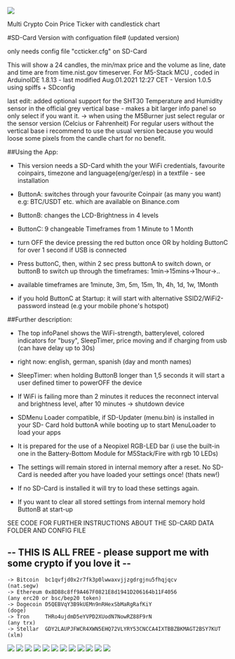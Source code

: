 ![](preview/IMG_M.jpg)


Multi Crypto Coin Price Ticker with candlestick chart

#SD-Card Version with configuation file#  (updated version)

only needs config file "ccticker.cfg" on SD-Card


This will show a 24 candles, the min/max price and the volume as line, date and time are from time.nist.gov timeserver.
For M5-Stack MCU , coded in ArduinoIDE 1.8.13 - last modified Aug.01.2021 12:27 CET - Version 1.0.5 using spiffs + SDconfig

last edit: added optional support for the SHT30 Temperature and Humidity sensor in the official grey vertical base - makes a bit larger info panel so only select if you want it.  -> when using the M5Burner just select regular or the sensor version (Celcius or Fahrenheit)
For regular users without the vertical base i recommend to use the usual version because you would loose some pixels from the candle chart for no benefit.

##Using the App:

- This version needs a SD-Card whith the your WiFi credentials, favourite coinpairs, timezone and language(eng/ger/esp) in a textfile - see installation


- ButtonA: switches through your favourite Coinpair (as many you want) e.g: BTC/USDT etc. which are available on Binance.com

- ButtonB: changes the LCD-Brightness in 4 levels

- ButtonC: 9 changeable Timeframes from 1 Minute to 1 Month

- turn OFF the device pressing the red button once OR by holding ButtonC for over 1 second if USB is connected

- Press buttonC, then, within 2 sec press buttonA to switch down, or buttonB to switch up through the timeframes: 1min->15mins->1hour->..

- available timeframes are 1minute, 3m, 5m, 15m, 1h, 4h, 1d, 1w, 1Month

- if you hold ButtonC at Startup: it will start with alternative SSID2/WiFi2-password instead (e.g your mobile phone's hotspot)





##Further description:

- The top infoPanel shows the WiFi-strength, batterylevel, colored indicators for "busy", SleepTimer, price moving and if charging from usb (can have delay up to 30s)

- right now: english, german, spanish (day and month names)

- SleepTimer: when holding ButtonB longer than 1,5 seconds it will start a user defined timer to powerOFF the device

- If WiFi is failing more than 2 minutes it reduces the reconnect interval and brightness level, after 10 minutes -> shutdown device

- SDMenu Loader compatible, if SD-Updater (menu.bin) is installed in your SD- Card hold buttonA while booting up to start MenuLoader to load your apps

- It is prepared for the use of a Neopixel RGB-LED bar (i use the built-in one in the Battery-Bottom Module for M5Stack/Fire with rgb 10 LEDs)

- The settings will remain stored in internal memory after a reset. No SD-Card is needed after you have loaded your settings once! (thats new!)

- If no SD-Card is installed it will try to load these settings again.

- If you want to clear all stored settings from internal memory hold ButtonB at start-up

SEE CODE FOR FURTHER INSTRUCTIONS ABOUT THE SD-CARD DATA FOLDER AND CONFIG FILE



## -- THIS IS ALL FREE - please support me with some crypto if you love it  -- ##
    -> Bitcoin  bc1qvfjd0x2r7fk3p0lwwaxvjjzgdrgjnu5fhqjqcv               (nat.segw)
    -> Ethereum 0x8D88c8ff9A467F0821E8d1941D206164b11F4056               (any erc20 or bsc/bep20 token)
    -> Dogecoin D5QEBVqY3B9kUEMn9nRHexSbMaRgRafKiY                       (doge)
    -> Tron     THRo4ujdmD5eYVPD2XUodN7NowRZ88F9rN                       (any trx)
    -> Stellar  GDY2LAUPJFWCR4XWN5EHQ72VLYRY53CNCCA4IXTBBZBKMAGT2BSY7KUT (xlm)


![](preview/IMG_1.jpg)
![](preview/IMG_0new.jpg)
![](preview/IMG_0.jpg)
![](preview/IMG_2.jpg)
![](preview/IMG_3.jpg)
![](preview/IMG_4.jpg)
![](preview/IMG_5.jpg)
![](preview/IMG_6.jpg)
![](preview/IMG_7.jpg)
![](preview/IMG_81.jpg)
![](preview/IMG_8.jpg)
![](preview/Sensor.jpg)
